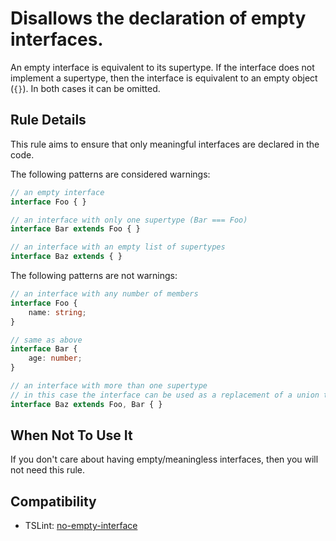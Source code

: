# Disallows the declaration of empty interfaces.

An empty interface is equivalent to its supertype. If the interface does not implement a supertype, then 
the interface is equivalent to an empty object (`{}`). In both cases it can be omitted.

## Rule Details

This rule aims to ensure that only meaningful interfaces are declared in the code.

The following patterns are considered warnings:
```ts
// an empty interface
interface Foo { }

// an interface with only one supertype (Bar === Foo)
interface Bar extends Foo { }

// an interface with an empty list of supertypes
interface Baz extends { }
```

The following patterns are not warnings:
```ts
// an interface with any number of members
interface Foo {
    name: string;
}

// same as above
interface Bar {
    age: number;
}

// an interface with more than one supertype
// in this case the interface can be used as a replacement of a union type.
interface Baz extends Foo, Bar { }
```

## When Not To Use It

If you don't care about having empty/meaningless interfaces, then you will not need this rule.

## Compatibility

* TSLint: [no-empty-interface](https://palantir.github.io/tslint/rules/no-empty-interface/)